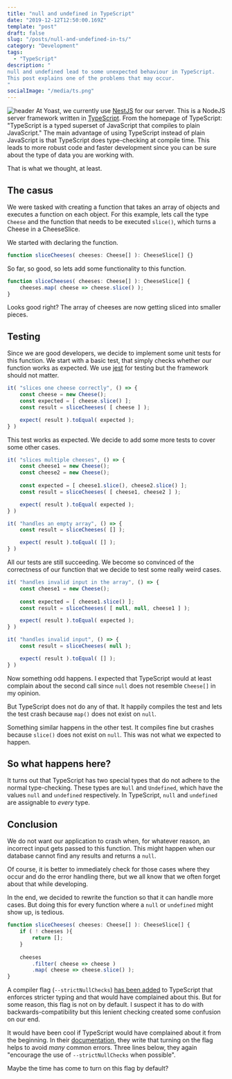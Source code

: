```yaml
---
title: "null and undefined in TypeScript"
date: "2019-12-12T12:50:00.169Z"
template: "post"
draft: false
slug: "/posts/null-and-undefined-in-ts/"
category: "Development"
tags:
  - "TypeScript"
description: "
null and undefined lead to some unexpected behaviour in TypeScript.
This post explains one of the problems that may occur.
"
socialImage: "/media/ts.png"
---
```

![header](/media/ts.png)
At Yoast, we currently use [NestJS](https://nestjs.com/) for our server.
This is a NodeJS server framework written in [TypeScript](https://www.typescriptlang.org/).
From the homepage of TypeScript: "TypeScript is a typed superset of JavaScript that compiles to plain JavaScript."
The main advantage of using TypeScript instead of plain JavaScript is that TypeScript does type-checking at compile time.
This leads to more robust code and faster development since you can be sure about the type of data you are working with.

That is what we thought, at least.

## The casus
We were tasked with creating a function that takes an array of objects and executes a function on each object.
For this example, lets call the type `Cheese` and the function that needs to be executed `slice()`, which turns a Cheese in a CheeseSlice.

We started with declaring the function.
```typescript
function sliceCheeses( cheeses: Cheese[] ): CheeseSlice[] {}
```
So far, so good, so lets add some functionality to this function.
```typescript
function sliceCheeses( cheeses: Cheese[] ): CheeseSlice[] {
    cheeses.map( cheese => cheese.slice() );
}
```
Looks good right? The array of cheeses are now getting sliced into smaller pieces.

## Testing
Since we are good developers, we decide to implement some unit tests for this function.
We start with a basic test, that simply checks whether our function works as expected.
We use [jest](https://jestjs.io/) for testing but the framework should not matter.
```typescript
it( "slices one cheese correctly", () => {
	const cheese = new Cheese();
    const expected = [ cheese.slice() ];
    const result = sliceCheeses( [ cheese ] );

    expect( result ).toEqual( expected );
} )
```
This test works as expected.
We decide to add some more tests to cover some other cases.
```typescript
it( "slices multiple cheeses", () => {
    const cheese1 = new Cheese();
    const cheese2 = new Cheese();
    
    const expected = [ cheese1.slice(), cheese2.slice() ];
    const result = sliceCheeses( [ cheese1, cheese2 ] );

    expect( result ).toEqual( expected );
} )

it( "handles an empty array", () => {
    const result = sliceCheeses( [] );

    expect( result ).toEqual( [] );
} )
``` 
All our tests are still succeeding.
We become so convinced of the correctness of our function that we decide to test some really weird cases.
```typescript
it( "handles invalid input in the array", () => {
    const cheese1 = new Cheese();
    
    const expected = [ cheese1.slice() ];
    const result = sliceCheeses( [ null, null, cheese1 ] );

    expect( result ).toEqual( expected );
} )

it( "handles invalid input", () => {
    const result = sliceCheeses( null );

    expect( result ).toEqual( [] );
} )
```
Now something odd happens.
I expected that TypeScript would at least complain about the second call since `null` does not resemble `Cheese[]` in my opinion.

But TypeScript does not do any of that.
It happily compiles the test and lets the test crash because `map()` does not exist on `null`.

Something similar happens in the other test.
It compiles fine but crashes because `slice()` does not exist on `null`.
This was not what we expected to happen.

## So what happens here?
It turns out that TypeScript has two special types that do not adhere to the normal type-checking. 
These types are `Null` and `Undefined`, which have the values `null` and `undefined` respectively.
In TypeScript, `null` and `undefined` are assignable to _every_ type.

## Conclusion
We do not want our application to crash when, for whatever reason, an incorrect input gets passed to this function.
This might happen when our database cannot find any results and returns a `null`.

Of course, it is better to immediately check for those cases where they occur and do the error handling there, but we all know that we often forget about that while developing.

In the end, we decided to rewrite the function so that it can handle more cases.
But doing this for every function where a `null` or `undefined` might show up, is tedious.
```typescript
function sliceCheeses( cheeses: Cheese[] ): CheeseSlice[] {
    if ( ! cheeses ){
        return [];
    }
    
    cheeses
        .filter( cheese => cheese )
        .map( cheese => cheese.slice() );
}
```
A compiler flag (`--strictNullChecks`) [has been added](https://github.com/Microsoft/TypeScript/pull/7140) to TypeScript that enforces stricter typing and that would have complained about this.
But for some reason, this flag is not on by default.
I suspect it has to do with backwards-compatibility but this lenient checking created some confusion on our end.

It would have been cool if TypeScript would have complained about it from the beginning.
In their [documentation](https://www.typescriptlang.org/docs/handbook/basic-types.html#null-and-undefined), they write that turning on the flag helps to avoid _many_ common errors.
Three lines below, they again "encourage the use of `--strictNullChecks` when possible".

Maybe the time has come to turn on this flag by default? 
